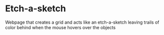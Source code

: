 # Etch-a-sketch
Webpage that creates a grid and acts like an etch-a-sketch leaving trails of color behind when the mouse hovers over the objects
